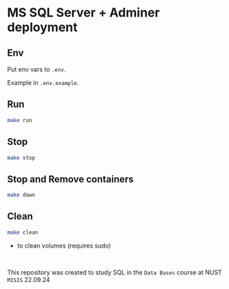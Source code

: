 # MS SQL Server + Adminer deployment

## Env
Put env vars to `.env`.

Example in `.env.example`.

## Run
```bash
make run
```

## Stop
```bash
make stop
```

## Stop and Remove containers
```bash
make down
```

## Clean
```bash
make clean
```
- to clean volumes (requires sudo)

<br/>

This repository was created to study SQL in the `Data Bases` course at NUST `MISIS` 22.09.24